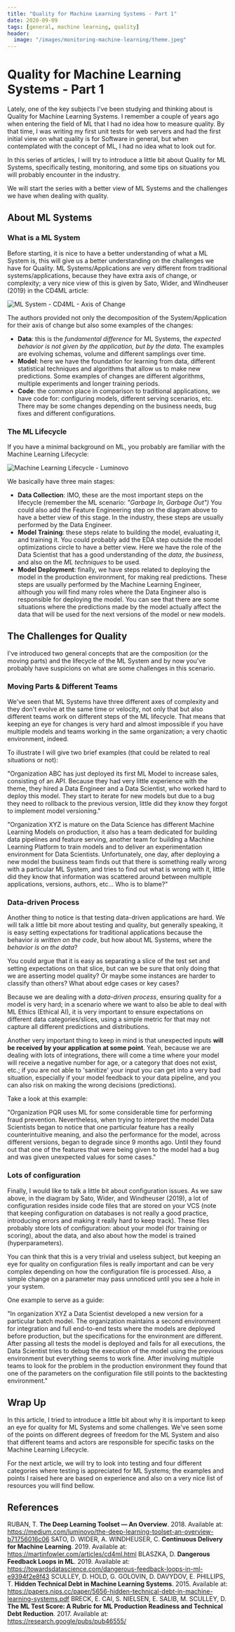 ```yaml
---
title: "Quality for Machine Learning Systems - Part 1"
date: 2020-09-09
tags: [general, machine learning, quality]
header:
  image: "/images/monitoring-machine-learning/theme.jpeg"
---
```


# Quality for Machine Learning Systems - Part 1

Lately, one of the key subjects I've been studying and thinking about is Quality for Machine Learning Systems. I remember a couple of years ago when entering the field of ML that I had no idea how to measure quality. By that time, I was writing my first unit tests for web servers and had the first initial view on what quality is for Software in general, but when contemplated with the concept of ML, I had no idea what to look out for. 

In this series of articles, I will try to introduce a little bit about Quality for ML Systems, specifically testing, monitoring, and some tips on situations you will probably encounter in the industry.

We will start the series with a better view of ML Systems and the challenges we have when dealing with quality.

## About ML Systems

### What is a ML System

Before starting, it is nice to have a better understanding of what a ML System is, this will give us a better understanding on the challenges we have for Quality. ML Systems/Applications are very different from traditional systems/applications, because they have extra axis of change, or complexity; a very nice view of this is given by Sato, Wider, and Windheuser (2019) in the CD4ML article:

![ML System - CD4ML - Axis of Change](/images/monitoring-machine-learning/ml-axis-of-change.png)

The authors provided not only the decomposition of the System/Application for their axis of change but also some examples of the changes:

- **Data**: this is the *fundamental difference* for ML Systems, the *expected behavior is not given by the application, but by the data*. The examples are evolving schemas, volume and different samplings over time.
- **Model**: here we have the foundation for learning from data, different statistical techniques and algorithms that allow us to make new predictions. Some examples of changes are different algorithms, multiple experiments and longer training periods.
- **Code**: the common place in comparison to traditional applications, we have code for: configuring models, different serving scenarios, etc. There may be some changes depending on the business needs, bug fixes and different configurations.

### The ML Lifecycle

If you have a minimal background on ML, you probably are familiar with the Machine Learning Lifecycle:

![Machine Learning Lifecycle - Luminovo](/images/monitoring-machine-learning/machine-learning-lifecycle.png)

We basically have three main stages:

- **Data Collection**: IMO, these are the most important steps on the lifecycle (remember the ML scenario: *"Garbage In, Garbage Out")* You could also add the Feature Engineering step on the diagram above to have a better view of this stage. In the industry, these steps are usually performed by the Data Engineer.
- **Model Training**: these steps relate to building the model, evaluating it, and training it. You could probably add the EDA step outside the model optimizations circle to have a better view. Here we have the role of the Data Scientist that has a good understanding of the *data*, *the business*, and also on the *ML techniques* to be used.
- **Model Deployment**: finally, we have steps related to deploying the model in the production environment, for making real predictions. These steps are usually performed by the Machine Learning Engineer, although you will find many roles where the Data Engineer also is responsible for deploying the model. You can see that there are some situations where the predictions made by the model actually affect the data that will be used for the next versions of the model or new models.

## The Challenges for Quality

I've introduced two general concepts that are the composition (or the moving parts) and the lifecycle of the ML System and by now you've probably have suspicions on what are some challenges in this scenario.

### Moving Parts & Different Teams

We've seen that ML Systems have three different axes of complexity and they don't evolve at the same time or velocity, not only that but also different teams work on different steps of the ML lifecycle. That means that keeping an eye for changes is very hard and almost impossible if you have multiple models and teams working in the same organization; a very chaotic environment, indeed.

To illustrate I will give two brief examples (that could be related to real situations or not):

"Organization ABC has just deployed its first ML Model to increase sales, consisting of an API. Because they had very little experience with the theme, they hired a Data Engineer and a Data Scientist, who worked hard to deploy this model. They start to iterate for new models but due to a bug they need to rollback to the previous version, little did they know they forgot to implement model versioning."

"Organization XYZ is mature on the Data Science has different Machine Learning Models on production, it also has a team dedicated for building data pipelines and feature serving, another team for building a Machine Learning Platform to train models and to deliver an experimentation environment for Data Scientists. Unfortunately, one day, after deploying a new model the business team finds out that there is something really wrong with a particular ML System, and tries to find out what is wrong with it, little did they know that information was scattered around between multiple applications, versions, authors, etc... Who is to blame?"

### Data-driven Process

Another thing to notice is that testing data-driven applications are hard. We will talk a little bit more about testing and quality, but generally speaking, it is easy setting expectations for traditional applications because the behavior *is written on the code*, but how about ML Systems, where the *behavior is on the data*?

You could argue that it is easy as separating a slice of the test set and setting expectations on that slice, but can we be sure that only doing that we are asserting model quality? Or maybe some instances are harder to classify than others? What about edge cases or key cases?

Because we are dealing with a *data-driven process*, ensuring quality for a model is very hard; in a scenario where we want to also be able to deal with ML Ethics (Ethical AI), it is very important to ensure expectations on different data categories/slices, using a simple metric for that may not capture all different predictions and distributions.

Another very important thing to keep in mind is that unexpected inputs **will be received by your application at some point**. Yeah, because we are dealing with lots of integrations, there will come a time where your model will receive a negative number for age, or a category that does not exist, etc.; if you are not able to 'sanitize' your input you can get into a very bad situation, especially if your model feedback to your data pipeline, and you can also risk on making the wrong decisions (predictions).

Take a look at this example:

"Organization PQR uses ML for some considerable time for performing fraud prevention. Nevertheless, when trying to interpret the model Data Scientists began to notice that one particular feature has a really counterintuitive meaning, and also the performance for the model, across different versions, began to degrade since 9 months ago. Until they found out that one of the features that were being given to the model had a bug and was given unexpected values for some cases."

### Lots of configuration

Finally, I would like to talk a little bit about configuration issues. As we saw above, in the diagram by Sato, Wider, and Windheuser (2019), a lot of configuration resides inside code files that are stored on your VCS (note that keeping configuration on databases is not really a good practice, introducing errors and making it really hard to keep track). These files probably store lots of configuration: about your model (for training or scoring), about the data, and also about how the model is trained (hyperparameters).

You can think that this is a very trivial and useless subject, but keeping an eye for quality on configuration files is really important and can be very complex depending on how the configuration file is processed. Also, a simple change on a parameter may pass unnoticed until you see a hole in your system.

One example to serve as a guide:

"In organization XYZ a Data Scientist developed a new version for a particular batch model. The organization maintains a second environment for integration and full end-to-end tests where the models are deployed before production, but the specifications for the environment are different. After passing all tests the model is deployed and fails for all executions, the Data Scientist tries to debug the execution of the model using the previous environment but everything seems to work fine. After involving multiple teams to look for the problem in the production environment they found that one of the parameters on the configuration file still points to the backtesting environment."

## Wrap Up

In this article, I tried to introduce a little bit about why it is important to keep an eye for quality for ML Systems and some challenges. We've seen some of the points on different degrees of freedom for the ML System and also that different teams and actors are responsible for specific tasks on the Machine Learning Lifecycle.

For the next article, we will try to look into testing and four different categories where testing is appreciated for ML Systems; the examples and points I raised here are based on experience and also on a very nice list of resources you will find bellow.

## References

RUBAN, T. **The Deep Learning Toolset — An Overview**. 2018. Available at: https://medium.com/luminovo/the-deep-learning-toolset-an-overview-b71756016c06
SATO, D. WIDER, A. WINDHEUSER, C. **Continuous Delivery for Machine Learning**. 2019. Available at: https://martinfowler.com/articles/cd4ml.html
BLASZKA, D. **Dangerous Feedback Loops in ML**. 2019. Available at: https://towardsdatascience.com/dangerous-feedback-loops-in-ml-e9394f2e8f43
SCULLEY, D. HOLD, G. GOLOVIN, D. DAVYDOV, E. PHILLIPS, T. **Hidden Technical Debt in Machine Learning Systems**. 2015. Available at: https://papers.nips.cc/paper/5656-hidden-technical-debt-in-machine-learning-systems.pdf
BRECK, E. CAI, S. NIELSEN, E. SALIB, M. SCULLEY, D. **The ML Test Score: A Rubric for ML Production Readiness and Technical Debt Reduction**. 2017. Available at: https://research.google/pubs/pub46555/

